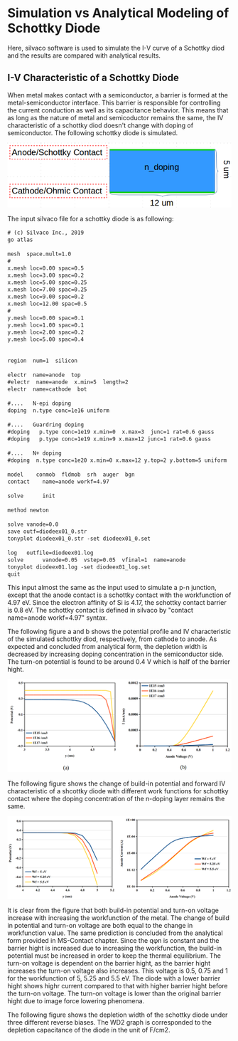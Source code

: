 # Simulation vs Analytical Modeling of Schottky Diode
Here, silvaco software is used to simulate the I-V curve of a Schottky diod and the results are compared with analytical results.

## I-V Characteristic of a Schottky Diode
When metal makes contact with a semiconductor, a barrier is formed at the metal-semiconductor interface. This barrier is responsible for controlling the current conduction as well as its capacitance behavior. This means that as long as the nature of metal and semicoductor remains the same, the IV characteristic of a schottky diod doesn't change with doping of semiconductor. The following schottky diode is simulated.

![](https://github.com/rvatanme/Device-Building-Blocks/blob/main/MS_Contacts/Simulation/schot-diode-str.png)

The input silvaco file for a schottky diode is as following:

    # (c) Silvaco Inc., 2019
    go atlas

    mesh  space.mult=1.0
    # 
    x.mesh loc=0.00 spac=0.5
    x.mesh loc=3.00 spac=0.2
    x.mesh loc=5.00 spac=0.25
    x.mesh loc=7.00 spac=0.25
    x.mesh loc=9.00 spac=0.2
    x.mesh loc=12.00 spac=0.5
    #
    y.mesh loc=0.00 spac=0.1
    y.mesh loc=1.00 spac=0.1
    y.mesh loc=2.00 spac=0.2
    y.mesh loc=5.00 spac=0.4


    region  num=1  silicon

    electr  name=anode  top
    #electr  name=anode  x.min=5  length=2
    electr  name=cathode  bot

    #....   N-epi doping 
    doping  n.type conc=1e16 uniform

    #....   Guardring doping 
    #doping   p.type conc=1e19 x.min=0  x.max=3  junc=1 rat=0.6 gauss
    #doping   p.type conc=1e19 x.min=9 x.max=12 junc=1 rat=0.6 gauss

    #....   N+ doping 
    #doping  n.type conc=1e20 x.min=0 x.max=12 y.top=2 y.bottom=5 uniform

    model    conmob  fldmob  srh  auger  bgn 
    contact    name=anode workf=4.97

    solve      init

    method newton

    solve vanode=0.0
    save outf=diodeex01_0.str
    tonyplot diodeex01_0.str -set diodeex01_0.set

    log   outfile=diodeex01.log
    solve      vanode=0.05  vstep=0.05  vfinal=1  name=anode
    tonyplot diodeex01.log -set diodeex01_log.set
    quit
   
   
This input almost the same as the input used to simulate a p-n junction, except that the anode contact is a schottky contact with the workfunction of 4.97 eV. Since the electron affinity of Si is 4.17, the schottky contact barrier is 0.8 eV. The schottky contact is defined in silvaco by "contact    name=anode workf=4.97" syntax.

The following figure a and b shows the potential profile and IV characteristic of the simulated schottky diod, respectively, from cathode to anode. As expected and concluded from analytical form, the depletion width is decreased by increasing doping concentration in the semiconductor side. The turn-on potential is found to be around 0.4 V which is half of the barrier hight.

![](https://github.com/rvatanme/Device-Building-Blocks/blob/main/MS_Contacts/Simulation/Schot-diode-char.png)

The following figure shows the change of build-in potential and forward IV characteristic of a shcottky diode with different work functions for schottky contact where the doping concentration of the n-doping layer remains the same.

![](https://github.com/rvatanme/Device-Building-Blocks/blob/main/MS_Contacts/Simulation/schot_IV_wf.png)

It is clear from the figure that both build-in potential and turn-on voltage increase with increasing the workfunction of the metal. The change of build in potential and turn-on voltage are both equal to the change in workfunction value. The same prediction is concluded from the analytical form provided in MS-Contact chapter. Since the qφ</sub>n</sub> is constant and the barrier hight is increased due to increasing the workfunction, the build-in potential must be increased in order to keep the thermal equilibrium. The turn-on voltage is dependent on the barrier hight, as the barrier hight increases the turn-on voltage also increases. This voltage is 0.5, 0.75 and 1 for the workfunction of 5, 5.25 and 5.5 eV. The diode with a lower barrier hight shows highr current compared to that with higher barrier hight before the turn-on voltage. The turn-on voltage is lower than the original barrier hight due to image force lowering phenomena.

The following figure shows the depletion width of the schottky diode under three different reverse biases. The WD2 graph is corresponded to the depletion capacitance of the diode in the unit of F/cm2.

![]()

